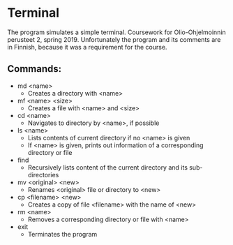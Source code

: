 # Terminal

The program simulates a simple terminal. Coursework for Olio-Ohjelmoinnin perusteet 2, spring 2019. Unfortunately the program and its comments are in Finnish, because it was a requirement for the course.

## Commands:

- md &lt;name&gt;
    - Creates a directory with &lt;name&gt;
- mf &lt;name&gt; &lt;size&gt;
    - Creates a file with &lt;name&gt; and &lt;size&gt;
- cd &lt;name&gt;
    - Navigates to directory by &lt;name&gt;, if possible
- ls &lt;name&gt;
    - Lists contents of current directory if no &lt;name&gt; is given
    - If &lt;name&gt; is given, prints out information of a corresponding directory or file
- find
    - Recursively lists content of the current directory and its sub-directories
- mv &lt;original&gt; &lt;new&gt;
    - Renames &lt;original&gt; file or directory to &lt;new&gt;
- cp &lt;filename&gt; &lt;new&gt;
    - Creates a copy of file &lt;filename&gt; with the name of &lt;new&gt;
- rm &lt;name&gt;
    - Removes a corresponding directory or file with &lt;name&gt;
- exit
    - Terminates the program
